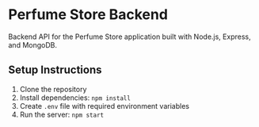 # Perfume Store Backend

Backend API for the Perfume Store application built with Node.js, Express, and MongoDB.

## Setup Instructions

1. Clone the repository
2. Install dependencies: `npm install`
3. Create `.env` file with required environment variables
4. Run the server: `npm start` 